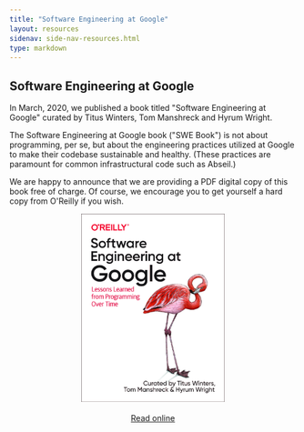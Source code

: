 ```yaml
---
title: "Software Engineering at Google"
layout: resources
sidenav: side-nav-resources.html
type: markdown
---
```


## Software Engineering at Google

In March, 2020, we published a book titled "Software Engineering at Google"
curated by Titus Winters, Tom Manshreck and Hyrum Wright.

The Software Engineering at Google book ("SWE Book") is not about programming,
per se, but about the engineering practices utilized at Google to make their
codebase sustainable and healthy. (These practices are paramount for common
infrastructural code such as Abseil.)

We are happy to announce that we are providing a PDF digital copy of this book free
of charge. Of course, we encourage you to get yourself a hard copy from O'Reilly
if you wish.

<center>
<div style="width:50%">
<a href="/resources/swe_at_google.2.pdf" target="_blank">
<img src="/img/swe_at_google.2.cover.jpg" alt="Software Engineering at Google" />
</a>
</div>
&nbsp;
<div>
<a href="/resources/swe_at_google.2.pdf" target="_blank" title="Read online">
Read online</a>
</div>
</center>

